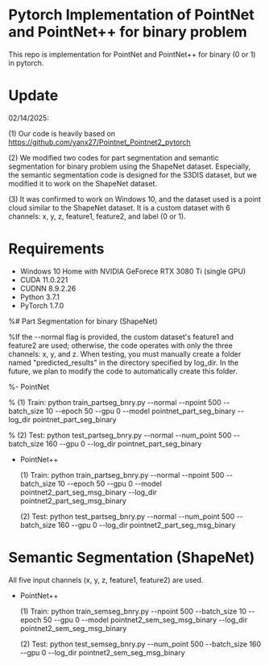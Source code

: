 # Pytorch Implementation of PointNet and PointNet++ for binary problem
This repo is implementation for PointNet and PointNet++ for binary (0 or 1) in pytorch.

# Update
02/14/2025:

(1) Our code is heavily based on https://github.com/yanx27/Pointnet_Pointnet2_pytorch

(2) We modified two codes for part segmentation and semantic segmentation for binary problem using the ShapeNet dataset. Especially, the semantic segmentation code is designed for the S3DIS dataset, but we modified it to work on the ShapeNet dataset.

(3) It was confirmed to work on Windows 10, and the dataset used is a point cloud similar to the ShapeNet dataset. It is a custom dataset with 6 channels: x, y, z, feature1, feature2, and label (0 or 1).

# Requirements
- Windows 10 Home with NVIDIA GeForece RTX 3080 Ti (single GPU)
- CUDA 11.0.221
- CUDNN 8.9.2.26
- Python 3.7.1
- PyTorch 1.7.0

%# Part Segmentation for binary (ShapeNet)

%If the --normal flag is provided, the custom dataset's feature1 and feature2 are used; otherwise, the code operates with only the three channels: x, y, and z. When testing, you must manually create a folder named "predicted_results" in the directory specified by log_dir. In the future, we plan to modify the code to automatically create this folder.

%- PointNet
  
%  (1) Train: python train_partseg_bnry.py --normal --npoint 500 --batch_size 10 --epoch 50 --gpu 0 --model pointnet_part_seg_binary --log_dir pointnet_part_seg_binary

%  (2) Test: python test_partseg_bnry.py --normal --num_point 500 --batch_size 160 --gpu 0 --log_dir pointnet_part_seg_binary

- PointNet++

  (1) Train: python train_partseg_bnry.py --normal --npoint 500 --batch_size 10 --epoch 50 --gpu 0 --model pointnet2_part_seg_msg_binary --log_dir pointnet2_part_seg_msg_binary

  (2) Test: python test_partseg_bnry.py --normal --num_point 500 --batch_size 160 --gpu 0 --log_dir pointnet2_part_seg_msg_binary

# Semantic Segmentation (ShapeNet)

All five input channels (x, y, z, feature1, feature2) are used.

- PointNet++

  (1) Train: python train_semseg_bnry.py --npoint 500 --batch_size 10 --epoch 50 --gpu 0 --model pointnet2_sem_seg_msg_binary --log_dir pointnet2_sem_seg_msg_binary

  (2) Test: python test_semseg_bnry.py --num_point 500 --batch_size 160 --gpu 0 --log_dir pointnet2_sem_seg_msg_binary
